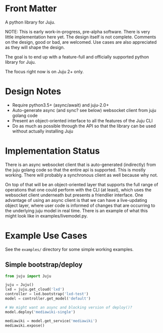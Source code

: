 # Front Matter

A python library for Juju.

NOTE: This is early work-in-progress, pre-alpha software. There is very little
implementation here yet. The design itself is not complete.  Comments on the
design, good or bad, are welcomed. Use cases are also appreciated as they will
shape the design.

The goal is to end up with a feature-full and officially supported python
library for Juju.

The focus right now is on Juju 2+ only.

# Design Notes

* Require python3.5+ (async/await) and juju-2.0+
* Auto-generate async (and sync? see below) websocket client from juju golang code
* Present an object-oriented interface to all the features of the Juju CLI
* Do as much as possible through the API so that the library can be used
	without actually installing Juju

# Implementation Status

There is an async websocket client that is auto-generated (indirectly) from the
juju golang code so that the entire api is supported. This is mostly working.
There will probably a synchronous client as well because why not.

On top of that will be an object-oriented layer that supports the full range of
operations that one could perform with the CLI (at least), which uses the
websocket client underneath but presents a friendlier interface. One advantage
of using an async client is that we can have a live-updating object layer,
where user code is informed of changes that are occurring to the underlying
juju model in real time. There is an example of what this might look like in
examples/livemodel.py.

# Example Use Cases

See the `examples/` directory for some simple working examples.

## Simple bootstrap/deploy

```python
from juju import Juju

juju = Juju()
lxd = juju.get_cloud('lxd')
controller = lxd.bootstrap('lxd-test')
model = controller.get_model('default')

# We might want an async and blocking version of deploy()?
model.deploy('mediawiki-single')

mediawiki = model.get_service('mediawiki')
mediawiki.expose()

```
